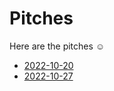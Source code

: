 # Pitches

Here are the pitches ☺

- [2022-10-20](./2022-10-20-pitch.md)
- [2022-10-27](./2022-10-27-pitch.md)